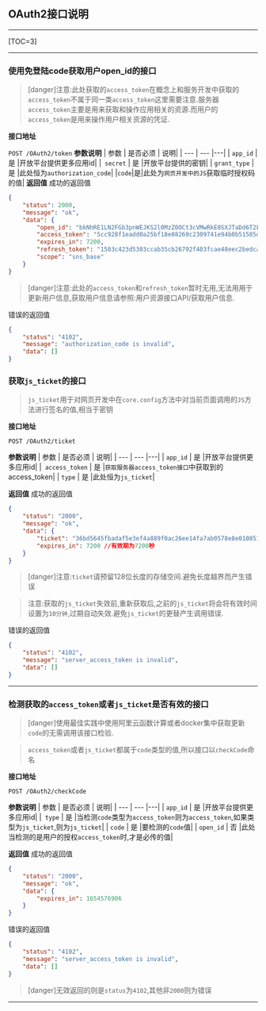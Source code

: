 ## **OAuth2接口说明**
*****
[TOC=3]
*****
### **使用免登陆code获取用户open_id的接口**
>[danger]注意:此处获取的`access_token`在概念上和服务开发中获取的`access_token`不属于同一类`access_token`这里需要注意.服务器`access_token`主要是用来获取和操作应用相关的资源.而用户的`access_token`是用来操作用户相关资源的凭证. 

**接口地址**

 `POST /OAuth2/token` 
**参数说明**
| 参数 | 是否必须 | 说明|
| --- | --- |---|
| `app_id` | 是 |开放平台提供更多应用id|
|` secret` | 是 |开放平台提供的密钥|
| `grant_type` | 是 |此处恒为`authorization_code`|
|`code`|是|此处为`网页开发中的JS`获取临时授权码的值|
**返回值**
成功的返回值
```json
{
    "status": 2000,
    "message": "ok",
    "data": {
        "open_id": "bkNhRE1LN2FGb3pnWEJKS2l0MzZ0OCt3cVMwRkE0SXJTaDd6T2FNSWp0UjhhMUt1N29Db3ltcEZabXFMaGp0d0c1WDU3czk5QVkwbmlTSHVoblZ0elZoMWhXT2tFYW1FSElzaFZuU3VRSWhzM1VKd3RxL3ozSU1rUWMwaUt2TGk4OHA5c21lS3pRTmV1YTRRTEJ6L0c1N3pyU3NVYlUwM01qd203WTRVUDZBPQ",
        "access_token": "5cc928f1eadd0a25bf18e08269c2309741e94b0b51585d987d24488331ca50de",
        "expires_in": 7200,
        "refresh_token": "1503c423d5303ccab35cb26792f403fcae48eec2bedca99b2e9259683f2a31ac",
        "scope": "sns_base"
    }
}
```
>[danger]注意:此处的`access_token`和`refresh_token`暂时无用,无法用用于更新用户信息,获取用户信息请参照:用户资源接口API/获取用户信息.

错误的返回值
```json
{
    "status": "4102",
    "message": "authorization_code is invalid",
    "data": []
}
```

### **获取`js_ticket`的接口**
>`js_ticket`用于对网页开发中在`core.config`方法中对当前页面调用的`JS`方法进行签名的值,相当于密钥

**接口地址**

 `POST /OAuth2/ticket` 

**参数说明**
| 参数 | 是否必须 | 说明|
| --- | --- |---|
| `app_id` | 是 |开放平台提供更多应用id|
|` access_token` | 是 |`获取服务器access_token接口`中获取到的access_token|
| `type` | 是 |此处恒为`js_ticket`|

**返回值**
成功的返回值
```json
{
    "status": "2000",
    "message": "ok",
    "data": {
        "ticket": "36bd5645fbadaf5e3ef4a889f0ac26ee14fa7ab0578e8e0108519a4706f2ab4c",
        "expires_in": 7200 //有效期为7200秒
    }
}
```
>[danger]注意:`ticket`请预留128位长度的存储空间.避免长度越界而产生错误

>注意:获取的`js_ticket`失效前,重新获取后,之前的`js_ticket`将会将有效时间设置为`10分钟`,过期自动失效.避免`js_ticket`的更替产生调用错误.


错误的返回值
```json
{
    "status": "4102",
    "message": "server_access_token is invalid",
    "data": []
}
```

*****

### **检测获取的`access_token`或者`js_ticket`是否有效的接口**
>[danger]使用最佳实践中使用阿里云函数计算或者docker集中获取更新`code`的无需调用该接口检验.

>`access_token`或者`js_ticket`都属于`code`类型的值,所以接口以`checkCode`命名

**接口地址**

 `POST /OAuth2/checkCode` 

**参数说明**
| 参数 | 是否必须 | 说明|
| --- | --- |---|
| `app_id` | 是 |开放平台提供更多应用id|
|` type` | 是 |当检测`code`类型为`access_token`则为`access_token`,如果类型为`js_ticket`,则为`js_ticket`|
| `code` | 是 |要检测的`code`值|
| `open_id` | 否 |此处当检测的是用户的授权`access_token`时,才是必传的值|

**返回值**
成功的返回值
```json
{
    "status": "2000",
    "message": "ok",
    "data": {
        "expires_in": 1654576906
    }
}
```

错误的返回值
```json
{
    "status": "4102",
    "message": "server_access_token is invalid",
    "data": []
}
```
>[danger]无效返回的则是`status`为`4102`,其他非`2000`则为错误
*****


